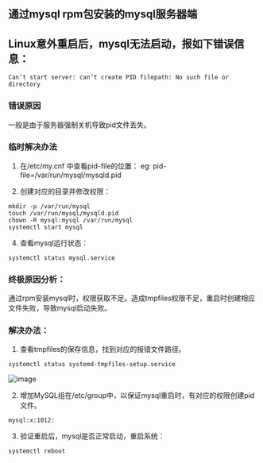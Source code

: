 ## 通过mysql rpm包安装的mysql服务器端
## Linux意外重启后，mysql无法启动，报如下错误信息：
```
Can’t start server: can’t create PID filepath: No such file or directory
```

### 错误原因
一般是由于服务器强制关机导致pid文件丢失。

### 临时解决办法
1. 在/etc/my.cnf 中查看pid-file的位置：
eg: pid-file=/var/run/mysql/mysqld.pid

2. 创建对应的目录并修改权限：
```
mkdir -p /var/run/mysql
touch /var/run/mysql/mysqld.pid
chown -R mysql:mysql /var/run/mysql
systemctl start mysql
```

4. 查看mysql运行状态：
```
systemctl status mysql.service
```

### 终极原因分析：
通过rpm安装mysql时，权限获取不足。造成tmpfiles权限不足，重启时创建相应文件失败，导致mysql启动失败。

### 解决办法：
1. 查看tmpfiles的保存信息，找到对应的报错文件路径。
```
systemctl status systemd-tmpfiles-setup.service
```
![image](https://github.com/muzhuzi/public/assets/5387766/e056eefe-a59d-4ff1-8791-7a61fc4935a6)

2. 增加MySQL组在/etc/group中，以保证mysql重启时，有对应的权限创建pid文件。
```
mysql:x:1012:
```

3. 验证重启后，mysql是否正常启动，重启系统：
```
systemctl reboot
```
